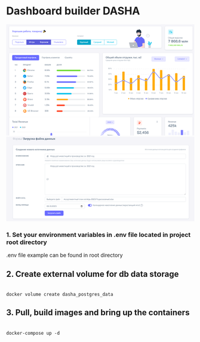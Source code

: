 # Dashboard builder DASHA

![](assets/img/mvp.png)
![](assets/img/upload_form.png)

### 1. Set your environment variables in .env file located in project root directory
.env file example can be found in root directory

## 2. Create external volume for db data storage

```

docker volume create dasha_postgres_data

```

## 3. Pull, build images and bring up the containers

```

docker-compose up -d

```
